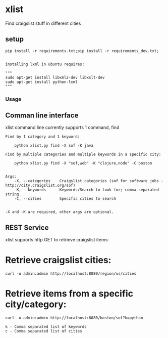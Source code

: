 # xlist

Find craigslist stuff in different cities

## setup

	pip install -r requirements.txt;pip install -r requirements_dev.txt;


	installing lxml in ubuntu requires:

	"""
	sudo apt-get install libxml2-dev libxslt-dev
	sudo apt-get install python-lxml
	"""

### Usage

## Comman line interface

xlist command line currently supports 1 command, find


	Find by 1 category and 1 keyword:
	
		python xlist.py find -X sof -K java

	Find by multiple categories and multiple keywords in a specific city:
		
		python xlist.py find -X "sof,web" -K "clojure,node" -C boston


	Args:
		-X, --categories	Craigslist categories (sof for software jobs - http://city.craigslist.org/sof)
		-K, --keywords      Keywords/Search to look for; comma separated string.
		-C, --cities		Specific cities to search


	-X and -K are required, other args are optional.

## REST Service

xlist supports http GET to retrieve craigslist items:


# Retrieve craigslist cities:


	curl -u admin:admin http://localhost:8080/region/us/cities


# Retrieve items from a specific city/category:

	
    curl -u admin:admin http://localhost:8080/boston/sof?k=python

    k - Comma separated list of keywords
    c - Comma separated list of cities
